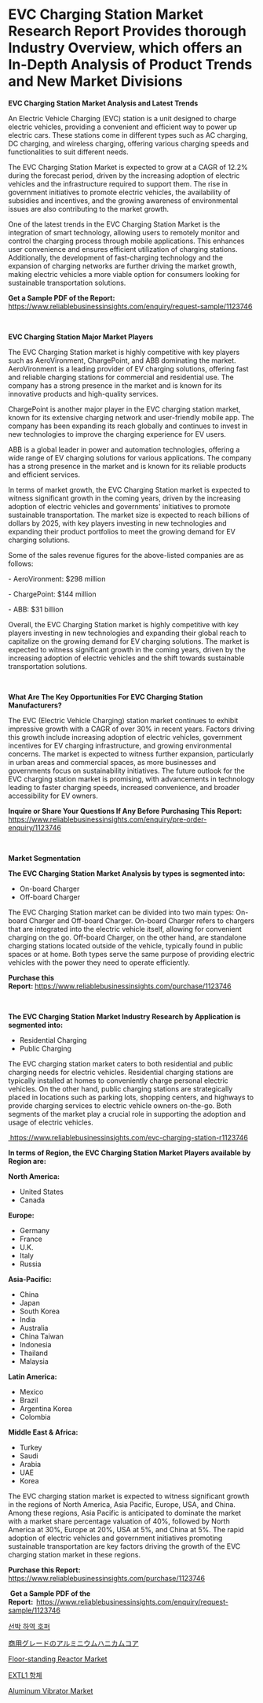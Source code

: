 <p><h1>EVC Charging Station Market Research Report Provides thorough Industry Overview, which offers an In-Depth Analysis of Product Trends and New Market Divisions</h1></p><p><strong>EVC Charging Station Market Analysis and Latest Trends</strong></p>
<p><p>An Electric Vehicle Charging (EVC) station is a unit designed to charge electric vehicles, providing a convenient and efficient way to power up electric cars. These stations come in different types such as AC charging, DC charging, and wireless charging, offering various charging speeds and functionalities to suit different needs.</p><p>The EVC Charging Station Market is expected to grow at a CAGR of 12.2% during the forecast period, driven by the increasing adoption of electric vehicles and the infrastructure required to support them. The rise in government initiatives to promote electric vehicles, the availability of subsidies and incentives, and the growing awareness of environmental issues are also contributing to the market growth.</p><p>One of the latest trends in the EVC Charging Station Market is the integration of smart technology, allowing users to remotely monitor and control the charging process through mobile applications. This enhances user convenience and ensures efficient utilization of charging stations. Additionally, the development of fast-charging technology and the expansion of charging networks are further driving the market growth, making electric vehicles a more viable option for consumers looking for sustainable transportation solutions.</p></p>
<p><strong>Get a Sample PDF of the Report:&nbsp;</strong> <a href="https://www.reliablebusinessinsights.com/enquiry/request-sample/1123746">https://www.reliablebusinessinsights.com/enquiry/request-sample/1123746</a></p>
<p>&nbsp;</p>
<p><strong>EVC Charging Station Major Market Players</strong></p>
<p><p>The EVC Charging Station market is highly competitive with key players such as AeroVironment, ChargePoint, and ABB dominating the market. AeroVironment is a leading provider of EV charging solutions, offering fast and reliable charging stations for commercial and residential use. The company has a strong presence in the market and is known for its innovative products and high-quality services. </p><p>ChargePoint is another major player in the EVC charging station market, known for its extensive charging network and user-friendly mobile app. The company has been expanding its reach globally and continues to invest in new technologies to improve the charging experience for EV users.</p><p>ABB is a global leader in power and automation technologies, offering a wide range of EV charging solutions for various applications. The company has a strong presence in the market and is known for its reliable products and efficient services.</p><p>In terms of market growth, the EVC Charging Station market is expected to witness significant growth in the coming years, driven by the increasing adoption of electric vehicles and governments' initiatives to promote sustainable transportation. The market size is expected to reach billions of dollars by 2025, with key players investing in new technologies and expanding their product portfolios to meet the growing demand for EV charging solutions.</p><p>Some of the sales revenue figures for the above-listed companies are as follows:</p><p>- AeroVironment: $298 million</p><p>- ChargePoint: $144 million</p><p>- ABB: $31 billion</p><p>Overall, the EVC Charging Station market is highly competitive with key players investing in new technologies and expanding their global reach to capitalize on the growing demand for EV charging solutions. The market is expected to witness significant growth in the coming years, driven by the increasing adoption of electric vehicles and the shift towards sustainable transportation solutions.</p></p>
<p>&nbsp;</p>
<p><strong>What Are The Key Opportunities For EVC Charging Station Manufacturers?</strong></p>
<p><p>The EVC (Electric Vehicle Charging) station market continues to exhibit impressive growth with a CAGR of over 30% in recent years. Factors driving this growth include increasing adoption of electric vehicles, government incentives for EV charging infrastructure, and growing environmental concerns. The market is expected to witness further expansion, particularly in urban areas and commercial spaces, as more businesses and governments focus on sustainability initiatives. The future outlook for the EVC charging station market is promising, with advancements in technology leading to faster charging speeds, increased convenience, and broader accessibility for EV owners.</p></p>
<p><strong>Inquire or Share Your Questions If Any Before Purchasing This Report:</strong> <a href="https://www.reliablebusinessinsights.com/enquiry/pre-order-enquiry/1123746">https://www.reliablebusinessinsights.com/enquiry/pre-order-enquiry/1123746</a></p>
<p>&nbsp;</p>
<p><strong>Market Segmentation</strong></p>
<p><strong>The EVC Charging Station Market Analysis by types is segmented into:</strong></p>
<p><ul><li>On-board Charger</li><li>Off-board Charger</li></ul></p>
<p><p>The EVC Charging Station market can be divided into two main types: On-board Charger and Off-board Charger. On-board Charger refers to chargers that are integrated into the electric vehicle itself, allowing for convenient charging on the go. Off-board Charger, on the other hand, are standalone charging stations located outside of the vehicle, typically found in public spaces or at home. Both types serve the same purpose of providing electric vehicles with the power they need to operate efficiently.</p></p>
<p><strong>Purchase this Report:&nbsp;</strong><a href="https://www.reliablebusinessinsights.com/purchase/1123746">https://www.reliablebusinessinsights.com/purchase/1123746</a></p>
<p>&nbsp;</p>
<p><strong>The EVC Charging Station Market Industry Research by Application is segmented into:</strong></p>
<p><ul><li>Residential Charging</li><li>Public Charging</li></ul></p>
<p><p>The EVC charging station market caters to both residential and public charging needs for electric vehicles. Residential charging stations are typically installed at homes to conveniently charge personal electric vehicles. On the other hand, public charging stations are strategically placed in locations such as parking lots, shopping centers, and highways to provide charging services to electric vehicle owners on-the-go. Both segments of the market play a crucial role in supporting the adoption and usage of electric vehicles.</p></p>
<p><a href="https://www.reliablebusinessinsights.com/evc-charging-station-r1123746">&nbsp;https://www.reliablebusinessinsights.com/evc-charging-station-r1123746</a></p>
<p><strong>In terms of Region, the EVC Charging Station Market Players available by Region are:</strong></p>
<p>
    <p> <strong> North America: </strong>
        <ul>
            <li>United States</li>
            <li>Canada</li>
        </ul>
        </p> 
    <p> <strong> Europe: </strong>
        <ul>
            <li>Germany</li>
            <li>France</li>
            <li>U.K.</li>
            <li>Italy</li>
            <li>Russia</li>
        </ul>
        </p> 
    <p> <strong> Asia-Pacific: </strong>
        <ul>
            <li>China</li>
            <li>Japan</li>
            <li>South Korea</li>
            <li>India</li>
            <li>Australia</li>
            <li>China Taiwan</li>
            <li>Indonesia</li>
            <li>Thailand</li>
            <li>Malaysia</li>
        </ul>
        </p> 
    <p> <strong> Latin America: </strong>
        <ul>
            <li>Mexico</li>
            <li>Brazil</li>
            <li>Argentina Korea</li>
            <li>Colombia</li>
        </ul>
        </p> 
    <p> <strong> Middle East & Africa: </strong>
        <ul>
            <li>Turkey</li>
            <li>Saudi</li>
            <li>Arabia</li>
            <li>UAE</li>
            <li>Korea</li>
        </ul>
    </p>
    </p>
<p><p>The EVC charging station market is expected to witness significant growth in the regions of North America, Asia Pacific, Europe, USA, and China. Among these regions, Asia Pacific is anticipated to dominate the market with a market share percentage valuation of 40%, followed by North America at 30%, Europe at 20%, USA at 5%, and China at 5%. The rapid adoption of electric vehicles and government initiatives promoting sustainable transportation are key factors driving the growth of the EVC charging station market in these regions.</p></p>
<p><strong>Purchase this Report: </strong><a href="https://www.reliablebusinessinsights.com/purchase/1123746">https://www.reliablebusinessinsights.com/purchase/1123746</a></p>
<p>&nbsp;<strong>Get a Sample PDF of the Report:&nbsp;&nbsp;</strong><a href="https://www.reliablebusinessinsights.com/enquiry/request-sample/1123746">https://www.reliablebusinessinsights.com/enquiry/request-sample/1123746</a></p>
<p><strong></strong></p>
<p><p><a href="https://github.com/victorsharp87978/Market-Research-Report-List-1/blob/main/7149455113394.md">선박 하역 호퍼</a></p><p><a href="https://medium.com/@bessietperez2/%E7%94%A3%E6%A5%AD%E7%94%A8%E3%82%B0%E3%83%AC%E3%83%BC%E3%83%89%E3%81%AE%E3%82%A2%E3%83%AB%E3%83%9F%E3%83%8F%E3%83%8B%E3%82%AB%E3%83%A0%E3%82%B3%E3%82%A2%E6%A5%AD%E7%95%8C%E3%81%AE%E6%B4%9E%E5%AF%9F-2031%E5%B9%B4%E3%81%BE%E3%81%A7%E3%81%AE%E5%B8%82%E5%A0%B4%E3%81%AE%E8%B2%A1%E5%8B%99%E7%8A%B6%E6%B3%81-%E5%B8%82%E5%A0%B4%E8%A6%8F%E6%A8%A1-%E5%8F%8E%E7%9B%8A%E5%88%86%E6%9E%90-d4b3a7110b2c">商用グレードのアルミニウムハニカムコア</a></p><p><a href="https://github.com/angeliabkratze/Market-Research-Report-List-1/blob/main/floor-standing-reactor-market.md">Floor-standing Reactor Market</a></p><p><a href="https://medium.com/@duniacuan221_84163/2024%EB%85%84%EB%B6%80%ED%84%B0-2031%EB%85%84%EA%B9%8C%EC%A7%80%EC%9D%98-extl1-%ED%95%AD%EC%B2%B4-%EC%8B%9C%EC%9E%A5-%EC%8B%A0%ED%9D%A5-%ED%8A%B8%EB%A0%8C%EB%93%9C%EC%99%80-%EB%AF%B8%EB%9E%98-%EC%A0%84%EB%A7%9D-a93a1b1924db">EXTL1 항체</a></p><p><a href="https://github.com/EveKerluke2023/Market-Research-Report-List-1/blob/main/aluminum-vibrator-market.md">Aluminum Vibrator Market</a></p></p>